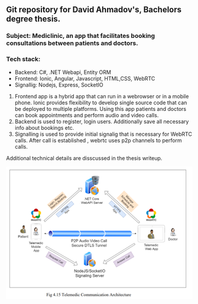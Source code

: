 ## Git repository for David Ahmadov's, Bachelors degree thesis.

### Subject: Mediclinic, an app that facilitates booking consultations between patients and doctors.

### Tech stack:

- Backend: C#, .NET Webapi, Entity ORM
- Frontend: Ionic, Angular, Javascript, HTML,CSS, WebRTC
- Signallig: Nodejs, Express, SocketIO

1. Frontend app is a hybrid app that can run in a webrowser or in a mobile phone. Ionic provides flexibility to develop single source code that can be deployed to multiple platforms. Using this app patients and doctors can book appointments and perform audio and video calls.
2. Backend is used to register, login users. Additionally save all necessary info about bookings etc.
3. Signalling is used to provide initial signalig that is necessary for WebRTC calls. After call is established , webrtc uses p2p channels to perform calls.

Additional technical details are disscussed in the thesis writeup.

![Alt text](telemedic-architecture.png?raw=true "Telemedic Communication Architecture")
